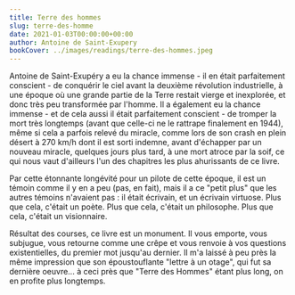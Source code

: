 ```yaml
---
title: Terre des hommes
slug: terre-des-homme
date: 2021-01-03T00:00:00+00:00
author: Antoine de Saint-Exupery
bookCover: ../images/readings/terre-des-hommes.jpeg
---
```


Antoine de Saint-Exupéry a eu la chance immense - il en était parfaitement conscient - de conquérir le ciel avant la deuxième révolution industrielle, à une époque où une grande partie de la Terre restait vierge et inexplorée, et donc très peu transformée par l'homme. Il a également eu la chance immense - et de cela aussi il était parfaitement conscient - de tromper la mort très longtemps (avant que celle-ci ne le rattrape finalement en 1944), même si cela a parfois relevé du miracle, comme lors de son crash en plein désert à 270 km/h dont il est sorti indemne, avant d'échapper par un nouveau miracle, quelques jours plus tard, à une mort atroce par la soif, ce qui nous vaut d'ailleurs l'un des chapitres les plus ahurissants de ce livre.

Par cette étonnante longévité pour un pilote de cette époque, il est un témoin comme il y en a peu (pas, en fait), mais il a ce "petit plus" que les autres témoins n'avaient pas : il était écrivain, et un écrivain virtuose. Plus que cela, c'était un poète. Plus que cela, c'était un philosophe. Plus que cela, c'était un visionnaire.

Résultat des courses, ce livre est un monument. Il vous emporte, vous subjugue, vous retourne comme une crêpe et vous renvoie à vos questions existentielles, du premier mot jusqu'au dernier. Il m'a laissé à peu près la même impression que son époustouflante "lettre à un otage", qui fut sa dernière oeuvre... à ceci près que "Terre des Hommes" étant plus long, on en profite plus longtemps.
